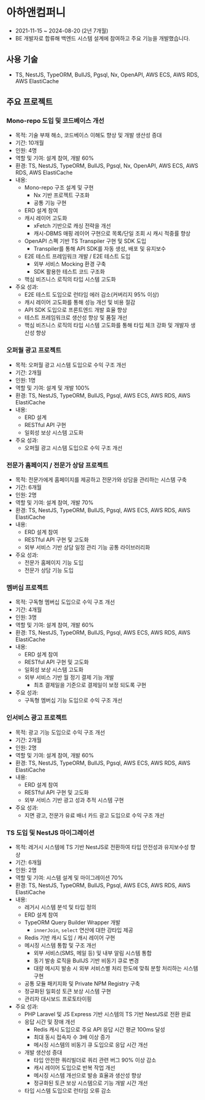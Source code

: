 # 아하앤컴퍼니

- 2021-11-15 ~ 2024-08-20 (2년 7개월)
- BE 개발자로 합류해 백엔드 시스템 설계에 참여하고 주요 기능을 개발했습니다.

## 사용 기술
- TS, NestJS, TypeORM, BullJS, Pgsql, Nx, OpenAPI, AWS ECS, AWS RDS, AWS ElastiCache

## 주요 프로젝트

### Mono-repo 도입 및 코드베이스 개선
- 목적: 기술 부채 해소, 코드베이스 이해도 향상 및 개발 생산성 증대
- 기간: 10개월
- 인원: 4명
- 역할 및 기여: 설계 참여, 개발 60%
- 환경: TS, NestJS, TypeORM, BullJS, Pgsql, Nx, OpenAPI, AWS ECS, AWS RDS, AWS ElastiCache
- 내용:
  - Mono-repo 구조 설계 및 구현
    - Nx 기반 프로젝트 구조화
    - 공통 기능 구현
  - ERD 설계 참여
  - 캐시 레이어 고도화
    - xFetch 기반으로 캐싱 전략을 개선
    - 캐시-DBMS 매핑 레이어 구현으로 목록/단일 조회 시 캐시 적중률 향상
  - OpenAPI 스펙 기반 TS Transpiler 구현 및 SDK 도입
    - Transpiler를 통해 API SDK를 자동 생성, 배포 및 유지보수
  - E2E 테스트 프레임워크 개발 / E2E 테스트 도입
    - 외부 서비스 Mocking 환경 구축
    - SDK 활용한 테스트 코드 구조화
  - 핵심 비즈니스 로직의 타입 시스템 고도화
- 주요 성과:
  - E2E 테스트 도입으로 런타임 에러 감소(커버리지 95% 이상)
  - 캐시 레이어 고도화를 통해 성능 개선 및 비용 절감
  - API SDK 도입으로 프론트엔드 개발 효율 향상
  - 테스트 프레임워크로 생산성 향상 및 품질 개선
  - 핵심 비즈니스 로직의 타입 시스템 고도화를 통해 타입 체크 강화 및 개발자 생산성 향상

### 오퍼월 광고 프로젝트
- 목적: 오퍼월 광고 시스템 도입으로 수익 구조 개선
- 기간: 2개월
- 인원: 1명
- 역할 및 기여: 설계 및 개발 100%
- 환경: TS, NestJS, TypeORM, BullJS, Pgsql, AWS ECS, AWS RDS, AWS ElastiCache
- 내용:
  - ERD 설계
  - RESTful API 구현
  - 일회성 보상 시스템 고도화
- 주요 성과:
  - 오퍼월 광고 시스템 도입으로 수익 구조 개선

### 전문가 홈페이지 / 전문가 상담 프로젝트
- 목적: 전문가에게 홈페이지를 제공하고 전문가와 상담을 관리하는 시스템 구축
- 기간: 6개월
- 인원: 2명
- 역할 및 기여: 설계 참여, 개발 70%
- 환경: TS, NestJS, TypeORM, BullJS, Pgsql, AWS ECS, AWS RDS, AWS ElastiCache
- 내용:
  - ERD 설계 참여
  - RESTful API 구현 및 고도화
  - 외부 서비스 기반 상담 일정 관리 기능 공통 라이브러리화
- 주요 성과:
  - 전문가 홈페이지 기능 도입
  - 전문가 상담 기능 도입

### 멤버십 프로젝트
- 목적: 구독형 멤버십 도입으로 수익 구조 개선
- 기간: 4개월
- 인원: 3명
- 역할 및 기여: 설계 참여, 개발 60%
- 환경: TS, NestJS, TypeORM, BullJS, Pgsql, AWS ECS, AWS RDS, AWS ElastiCache
- 내용:
  - ERD 설계 참여
  - RESTful API 구현 및 고도화
  - 일회성 보상 시스템 고도화
  - 외부 서비스 기반 월 정기 결제 기능 개발
    - 최초 결제일을 기준으로 결제일이 보정 되도록 구현
- 주요 성과:
  - 구독형 멤버십 기능 도입으로 수익 구조 개선

### 인서비스 광고 프로젝트
- 목적: 광고 기능 도입으로 수익 구조 개선
- 기간: 2개월
- 인원: 2명
- 역할 및 기여: 설계 참여, 개발 60%
- 환경: TS, NestJS, TypeORM, BullJS, Pgsql, AWS ECS, AWS RDS, AWS ElastiCache
- 내용:
  - ERD 설계 참여
  - RESTful API 구현 및 고도화
  - 외부 서비스 기반 광고 성과 추적 시스템 구현
- 주요 성과:
  - 지면 광고, 전문가 유료 배너 카드 광고 도입으로 수익 구조 개선

### TS 도입 및 NestJS 마이그레이션
- 목적: 레거시 시스템에 TS 기반 NestJS로 전환하여 타입 안전성과 유지보수성 향상
- 기간: 6개월
- 인원: 2명
- 역할 및 기여: 시스템 설계 및 마이그레이션 70%
- 환경: TS, NestJS, TypeORM, BullJS, Pgsql, AWS ECS, AWS RDS, AWS ElastiCache
- 내용:
  - 레거시 시스템 분석 및 타입 정의
  - ERD 설계 참여
  - TypeORM Query Builder Wrapper 개발
    - `innerJoin`, `select` 연산에 대한 강타입 제공
  - Redis 기반 캐시 도입 / 캐시 레이어 구현
  - 메시징 시스템 통합 및 구조 개선
    - 외부 서비스(SMS, 메일 등) 및 내부 알림 시스템 통합
    - 동기 발송 로직을 BullJS 기반 비동기 큐로 변경
    - 대량 메시지 발송 시 외부 서비스별 처리 한도에 맞춰 분할 처리하는 시스템 구현
  - 공통 모듈 패키지화 및 Private NPM Registry 구축
  - 정규화된 일회성 토큰 보상 시스템 구현
  - 관리자 대시보드 프로토타이핑
- 주요 성과:
  - PHP Laravel 및 JS Express 기반 시스템의 TS 기반 NestJS로 전환 완료
  - 응답 시간 및 장애 개선
    - Redis 캐시 도입으로 주요 API 응답 시간 평균 100ms 달성
    - 최대 동시 접속자 수 3배 이상 증가
    - 메시징 시스템의 비동기 큐 도입으로 응답 시간 개선
  - 개발 생산성 증대
    - 타입 안전한 쿼리빌더로 쿼리 관련 버그 90% 이상 감소
    - 캐시 레이어 도입으로 반복 작업 개선
    - 메시징 시스템 개선으로 발송 효율과 생산성 향상
    - 정규화된 토큰 보상 시스템으로 기능 개발 시간 개선
  - 타입 시스템 도입으로 런타임 오류 감소
